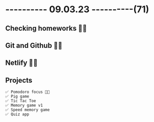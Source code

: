 # ---------- 09.03.23 ----------(71)

## Checking homeworks 👍🏻

## Git and Github 👍🏻

## Netlify 👍🏻

## Projects

    ✅ Pomodoro focus 👍🏻
    ✅ Pig game
    ✅ Tic Tac Toe
    ✅ Memory game v1
    ✅ Speed memory game
    ✅ Quiz app
